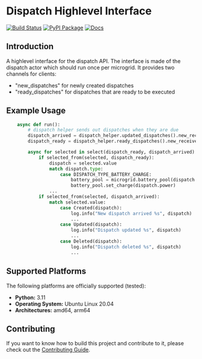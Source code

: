 # Dispatch Highlevel Interface

[![Build Status](https://github.com/frequenz-floss/frequenz-dispatch-python/actions/workflows/ci.yaml/badge.svg)](https://github.com/frequenz-floss/frequenz-dispatch-python/actions/workflows/ci.yaml)
[![PyPI Package](https://img.shields.io/pypi/v/frequenz-dispatch)](https://pypi.org/project/frequenz-dispatch/)
[![Docs](https://img.shields.io/badge/docs-latest-informational)](https://frequenz-floss.github.io/frequenz-dispatch-python/)

## Introduction

A highlevel interface for the dispatch API.
The interface is made of the dispatch actor which should run once per microgrid.
It provides two channels for clients:
- "new_dispatches" for newly created dispatches
- "ready_dispatches" for dispatches that are ready to be executed

## Example Usage

```python
    async def run():
        # dispatch helper sends out dispatches when they are due
        dispatch_arrived = dispatch_helper.updated_dispatches().new_receiver()
        dispatch_ready = dispatch_helper.ready_dispatches().new_receiver()

        async for selected in select(dispatch_ready, dispatch_arrived):
            if selected_from(selected, dispatch_ready):
                dispatch = selected.value
                match dispatch.type:
                    case DISPATCH_TYPE_BATTERY_CHARGE:
                        battery_pool = microgrid.battery_pool(dispatch.battery_set, task_id)
                        battery_pool.set_charge(dispatch.power)
                ...
            if selected_from(selected, dispatch_arrived):
                match selected.value:
                    case Created(dispatch):
                        log.info("New dispatch arrived %s", dispatch)
                        ...
                    case Updated(dispatch):
                        log.info("Dispatch updated %s", dispatch)
                        ...
                    case Deleted(dispatch):
                        log.info("Dispatch deleted %s", dispatch)
                        ...
```

## Supported Platforms

The following platforms are officially supported (tested):

- **Python:** 3.11
- **Operating System:** Ubuntu Linux 20.04
- **Architectures:** amd64, arm64

## Contributing

If you want to know how to build this project and contribute to it, please
check out the [Contributing Guide](CONTRIBUTING.md).
